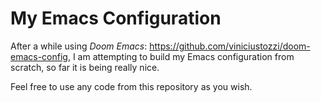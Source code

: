 # My Emacs Configuration

After a while using *Doom Emacs*: https://github.com/viniciustozzi/doom-emacs-config, I am attempting to build my Emacs configuration from scratch, so far it is being really nice.

Feel free to use any code from this repository as you wish.
